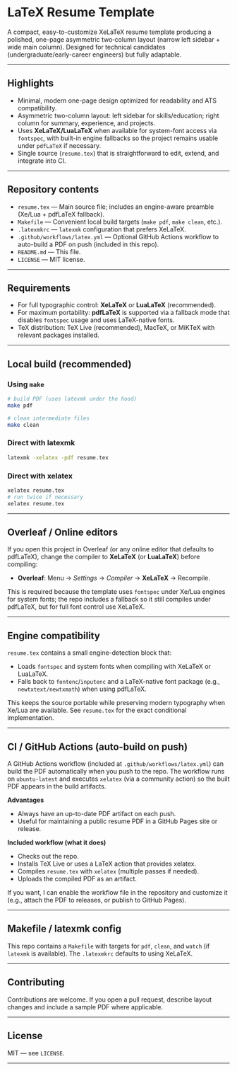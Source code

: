 # LaTeX Resume Template

A compact, easy-to-customize XeLaTeX resume template producing a polished, one-page asymmetric two‑column layout (narrow left sidebar + wide main column). Designed for technical candidates (undergraduate/early-career engineers) but fully adaptable.

---

## Highlights

* Minimal, modern one-page design optimized for readability and ATS compatibility.
* Asymmetric two-column layout: left sidebar for skills/education; right column for summary, experience, and projects.
* Uses **XeLaTeX/LuaLaTeX** when available for system-font access via `fontspec`, with built-in engine fallbacks so the project remains usable under `pdfLaTeX` if necessary.
* Single source (`resume.tex`) that is straightforward to edit, extend, and integrate into CI.

---

## Repository contents

* `resume.tex` — Main source file; includes an engine-aware preamble (Xe/Lua + pdfLaTeX fallback).
* `Makefile` — Convenient local build targets (`make pdf`, `make clean`, etc.).
* `.latexmkrc` — `latexmk` configuration that prefers XeLaTeX.
* `.github/workflows/latex.yml` — Optional GitHub Actions workflow to auto-build a PDF on push (included in this repo).
* `README.md` — This file.
* `LICENSE` — MIT license.

---

## Requirements

* For full typographic control: **XeLaTeX** or **LuaLaTeX** (recommended).
* For maximum portability: **pdfLaTeX** is supported via a fallback mode that disables `fontspec` usage and uses LaTeX-native fonts.
* TeX distribution: TeX Live (recommended), MacTeX, or MiKTeX with relevant packages installed.

---

## Local build (recommended)

### Using `make`

```bash
# build PDF (uses latexmk under the hood)
make pdf

# clean intermediate files
make clean
```

### Direct with latexmk

```bash
latexmk -xelatex -pdf resume.tex
```

### Direct with xelatex

```bash
xelatex resume.tex
# run twice if necessary
xelatex resume.tex
```

---

## Overleaf / Online editors

If you open this project in Overleaf (or any online editor that defaults to pdfLaTeX), change the compiler to **XeLaTeX** (or **LuaLaTeX**) before compiling:

* **Overleaf**: Menu → *Settings* → *Compiler* → **XeLaTeX** → Recompile.

This is required because the template uses `fontspec` under Xe/Lua engines for system fonts; the repo includes a fallback so it still compiles under pdfLaTeX, but for full font control use XeLaTeX.

---

## Engine compatibility

`resume.tex` contains a small engine-detection block that:

* Loads `fontspec` and system fonts when compiling with XeLaTeX or LuaLaTeX.
* Falls back to `fontenc`/`inputenc` and a LaTeX-native font package (e.g., `newtxtext/newtxmath`) when using pdfLaTeX.

This keeps the source portable while preserving modern typography when Xe/Lua are available. See `resume.tex` for the exact conditional implementation.

---

## CI / GitHub Actions (auto-build on push)

A GitHub Actions workflow (included at `.github/workflows/latex.yml`) can build the PDF automatically when you push to the repo. The workflow runs on `ubuntu-latest` and executes `xelatex` (via a community action) so the built PDF appears in the build artifacts.

**Advantages**

* Always have an up-to-date PDF artifact on each push.
* Useful for maintaining a public resume PDF in a GitHub Pages site or release.

**Included workflow (what it does)**

* Checks out the repo.
* Installs TeX Live or uses a LaTeX action that provides xelatex.
* Compiles `resume.tex` with `xelatex` (multiple passes if needed).
* Uploads the compiled PDF as an artifact.

If you want, I can enable the workflow file in the repository and customize it (e.g., attach the PDF to releases, or publish to GitHub Pages).

---

## Makefile / latexmk config

This repo contains a `Makefile` with targets for `pdf`, `clean`, and `watch` (if `latexmk` is available). The `.latexmkrc` defaults to using XeLaTeX.

---

## Contributing

Contributions are welcome. If you open a pull request, describe layout changes and include a sample PDF where applicable.

---

## License

MIT — see `LICENSE`.

---
